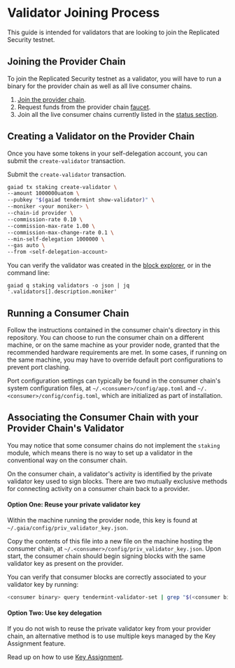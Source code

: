 # Validator Joining Process

This guide is intended for validators that are looking to join the Replicated Security testnet.

## Joining the Provider Chain

To join the Replicated Security testnet as a validator, you will have to run a binary for the provider chain as well as all live consumer chains.

1. [Join the provider chain](https://github.com/cosmos/testnets/tree/master/replicated-security/provider#how-to-join).
1. Request funds from the provider chain [faucet](https://faucet.rs-testnet.polypore.xyz).
1. Join all the live consumer chains currently listed in the [status section](https://github.com/hyphacoop/testnets/tree/split-out-validator-docs/replicated-security#status).

## Creating a Validator on the Provider Chain

Once you have some tokens in your self-delegation account, you can submit the `create-validator` transaction.

Submit the `create-validator` transaction.

```bash
gaiad tx staking create-validator \
--amount 1000000uatom \
--pubkey "$(gaiad tendermint show-validator)" \
--moniker <your moniker> \
--chain-id provider \
--commission-rate 0.10 \
--commission-max-rate 1.00 \
--commission-max-change-rate 0.1 \
--min-self-delegation 1000000 \
--gas auto \
--from <self-delegation-account>
```

You can verify the validator was created in the [block explorer](https://explorer.rs-testnet.polypore.xyz/provider/staking), or in the command line:

```
gaiad q staking validators -o json | jq '.validators[].description.moniker'
```

## Running a Consumer Chain

Follow the instructions contained in the consumer chain's directory in this repository. You can choose to run the consumer chain on a different machine, or on the same machine as your provider
node, granted that the recommended hardware requirements are met. In some cases, if running on the same machine, you may have to override default port configurations to prevent port clashing.

Port configuration settings can typically be found in the consumer chain's system configuration files, at `~/.<consumer>/config/app.toml` and `~/.<consumer>/config/config.toml`, which are
initialized as part of installation.

## Associating the Consumer Chain with your Provider Chain's Validator

You may notice that some consumer chains do not implement the `staking` module, which means there is no way to set up a validator in the conventional way on the consumer chain.

On the consumer chain, a validator's activity is identified by the private validator key used to sign blocks. There are two mutually exclusive methods for connecting activity on a consumer chain back to a provider.

#### Option One: Reuse your private validator key

Within the machine running the provider node, this key is found at `~/.gaia/config/priv_validator_key.json`.

Copy the contents of this file into a new file on the machine hosting the consumer chain, at `~/.<consumer>/config/priv_validator_key.json`. Upon start, the consumer chain should begin signing blocks with the same validator key as present on the provider.

You can verify that consumer blocks are correctly associated to your validator key by running:

```sh
<consumer binary> query tendermint-validator-set | grep "$(<consumer binary> tendermint show-address)"
```

#### Option Two: Use key delegation

If you do not wish to reuse the private validator key from your provider chain, an alternative method is to use multiple keys managed by the Key Assignment feature.

Read up on how to use [Key Assignment](https://github.com/cosmos/interchain-security/blob/main/docs/docs/features/key-assignment.md).
